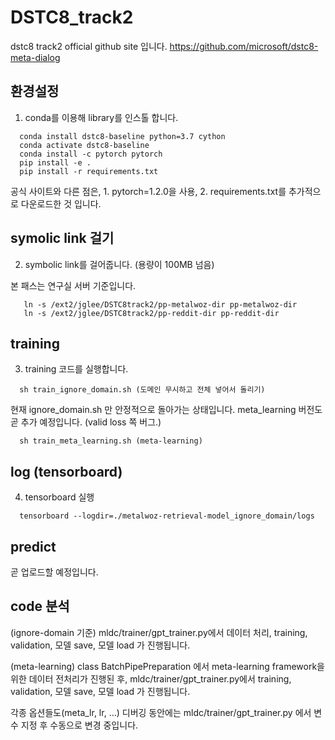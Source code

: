 # DSTC8_track2

dstc8 track2 official github site 입니다.
https://github.com/microsoft/dstc8-meta-dialog

## 환경설정

1. conda를 이용해 library를 인스톨 합니다.

~~~
  conda install dstc8-baseline python=3.7 cython
  conda activate dstc8-baseline
  conda install -c pytorch pytorch
  pip install -e .
  pip install -r requirements.txt
~~~

공식 사이트와 다른 점은, 1. pytorch=1.2.0을 사용, 2. requirements.txt를 추가적으로 다운로드한 것 입니다.

## symolic link 걸기

2. symbolic link를 걸어줍니다. (용량이 100MB 넘음)

본 패스는 연구실 서버 기준입니다. 
~~~
   ln -s /ext2/jglee/DSTC8track2/pp-metalwoz-dir pp-metalwoz-dir
   ln -s /ext2/jglee/DSTC8track2/pp-reddit-dir pp-reddit-dir
~~~

## training

3. training 코드를 실행합니다.

~~~
  sh train_ignore_domain.sh (도메인 무시하고 전체 넣어서 돌리기)
~~~

현재 ignore_domain.sh 만 안정적으로 돌아가는 상태입니다.
meta_learning 버전도 곧 추가 예정입니다. (valid loss 쪽 버그.)

~~~
  sh train_meta_learning.sh (meta-learning)
~~~

## log (tensorboard)

4. tensorboard 실행
~~~
  tensorboard --logdir=./metalwoz-retrieval-model_ignore_domain/logs
~~~

## predict

곧 업로드할 예정입니다.

## code 분석

(ignore-domain 기준) mldc/trainer/gpt_trainer.py에서 데이터 처리, training, validation, 모델 save, 모델 load 가 진행됩니다.

(meta-learning) class BatchPipePreparation 에서 meta-learning framework을 위한 데이터 전처리가 진행된 후, 
mldc/trainer/gpt_trainer.py에서 training, validation, 모델 save, 모델 load 가 진행됩니다.

각종 옵션들도(meta_lr, lr, ...) 디버깅 동안에는 mldc/trainer/gpt_trainer.py 에서 변수 지정 후 수동으로 변경 중입니다.
